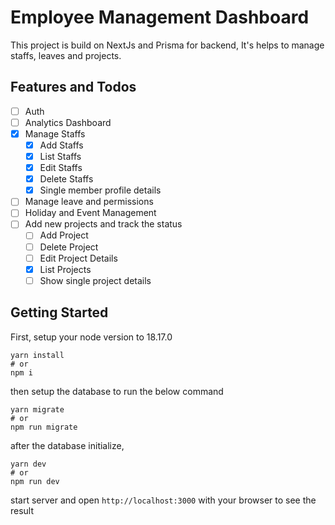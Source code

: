 # Employee Management Dashboard

This project is build on NextJs and Prisma for backend, It's helps to manage staffs, leaves and projects.

## Features and Todos

- [ ] Auth
- [ ] Analytics Dashboard
- [x] Manage Staffs
  - [x] Add Staffs
  - [x] List Staffs
  - [x] Edit Staffs
  - [x] Delete Staffs
  - [x] Single member profile details
- [ ] Manage leave and permissions
- [ ] Holiday and Event Management
- [ ] Add new projects and track the status
  - [ ] Add Project
  - [ ] Delete Project
  - [ ] Edit Project Details
  - [x] List Projects
  - [ ] Show single project details

## Getting Started

First, setup your node version to 18.17.0

```
yarn install
# or
npm i
```

then setup the database to run the below command

```
yarn migrate
# or
npm run migrate
```

after the database initialize,

```
yarn dev
# or
npm run dev
```

start server and open `http://localhost:3000` with your browser to see the result

